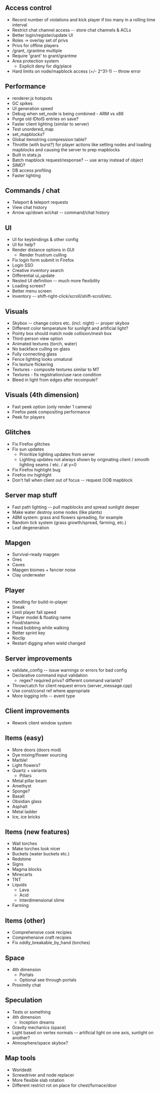 ## Access control
* Record number of violations and kick player if too many in a rolling time interval
* Restrict chat channel access -- store chat channels & ACLs
* Better login/register/update UI
* Roles -> overlay set of privs
* Privs for offline players
* /grant, /grantme multiple
* Require 'grant' to grant/grantme
* Area protection system
  * Explicit deny for dig/place
* Hard limits on node/mapblock access (+/- 2^31-1) -- throw error

## Performance
* renderer.js hotspots
* GC spikes
* UI generation speed
* Debug when set_node is being combined - ARM vs x86
* Purge old IDtoIS entries on save?
* Faster client lighting (similar to server)
* Test unordered_map
* set_mapblock*s*?
* Global itemstring compression table?
* Throttle (with burst?) for player actions like setting nodes and loading mapblocks and causing the server to prep mapblocks
* Built in stats.js
* Batch mapblock request/response? -- use array instead of object
* SIMD?
* DB access profiling
* Faster lighting

## Commands / chat
* Teleport & teleport requests
* View chat history
* Arrow up/down w/chat -- command/chat history

## UI
* UI for keybindings & other config
* UI for help?
* Render distance options in GUI
  * Render frustrum culling
* Fix login form submit in Firefox
* Login SSO
* Creative inventory search
* Differential ui_update
* Nested UI definition -- much more flexibility
* Loading screen?
* Better menu screen
* Inventory -- shift-right-click/scroll/shift-scroll/etc.

## Visuals
* Skybox -- change colors etc. (incl. night) -- proper skybox
* Different color temperature for sunlight and artificial light?
* Pointy box should match node collision/mesh box
* Third-person view option
* Animated textures (torch, water)
* No backface culling on glass
* Fully connecting glass
* Fence lighting looks unnatural
* Fix texture flickering
* Textures - composite textures similar to MT
* Textures - fix registration/use race condition
* Bleed in light from edges after recompute?

## Visuals (4th dimension)
* Fast peek option (only render 1 camera)
* Firefox peek compositing performance
* Peek for players

## Glitches
* Fix Firefox glitches
* Fix sun updates
  * Prioritize lighting updates from server
  * Lighting updates not always shown by originating client /
    smooth lighting seams / etc. / at y=0
* Fix Firefox highlight bug
* Firefox inv highlight
* Don't fall when client out of focus -- request OOB mapblock

## Server map stuff
* Fast path lighting -- pull mapblocks and spread sunlight deeper
* Make water destroy some nodes (like plants)
* ABM system: grass and flowers spreading, for example
* Random tick system (grass growth/spread, farming, etc.)
* Leaf degeneration

## Mapgen
* Survival-ready mapgen
* Ores
* Caves
* Mapgen biomes + fancier noise
* Clay underwater

## Player
* Handling for build-in-player
* Sneak
* Limit player fall speed
* Player model & floating name
* Food/stamina
* Head bobbing while walking
* Better sprint key
* Noclip
* Restart digging when wield changed

## Server improvements
* validate_config -- issue warnings or errors for bad config
* Declarative command input validation
  * regex? required privs? different command variants?
* Throw/catch for client request errors (server_message.cpp)
* Use const/const ref where appropriate
* More logging info -- event type

## Client improvements
* Rework client window system

## Items (easy)
* More doors (doors mod)
* Dye mixing/flower sourcing
* Marble!
* Light flowers?
* Quartz + variants
  * Pillars
* Metal pillar beam
* Amethyst
* Sponge?
* Basalt
* Obsidian glass
* Asphalt
* Metal ladder
* Ice, ice bricks

## Items (new features)
* Wall torches
* Make torches look nicer
* Buckets (water buckets etc.)
* Redstone
* Signs
* Magma blocks
* Minecarts
* TNT
* Liquids
  * Lava
  * Acid
  * Interdimensional slime
* Farming

## Items (other)
* Comprehensive cook recipies
* Comprehensive craft recipies
* Fix oddly_breakable_by_hand (torches)

## Space
* 4th dimension
  * Portals
  * Optional see through portals
* Proximity chat

## Speculation
* Tests or something
* 4th dimension
  * Inception dreams
* Gravity mechanics (space)
* Light based on vertex normals -- artificial light on one axis, sunlight on another?
* Atmosphere/space skybox?

## Map tools
* Worldedit
* Screwdriver and node replacer
* More flexible slab rotation
* Different restrict rot on place for chest/furnace/door
